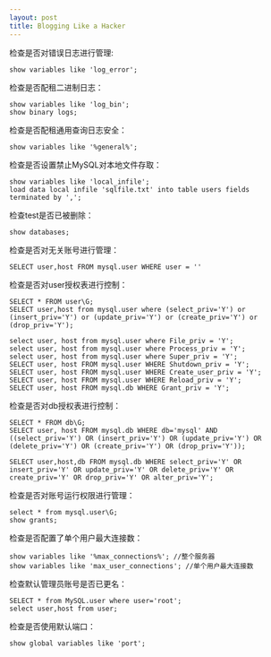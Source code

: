 ```yaml
---
layout: post
title: Blogging Like a Hacker
---
```

检查是否对错误日志进行管理:

```
show variables like 'log_error';
```

检查是否配租二进制日志：

```
show variables like 'log_bin';
show binary logs;
```

检查是否配租通用查询日志安全：

```
show variables like '%general%';
```

检查是否设置禁止MySQL对本地文件存取：

```
show variables like 'local_infile'; 
load data local infile 'sqlfile.txt' into table users fields terminated by ',';
```

检查test是否已被删除：

```
show databases;
```

检查是否对无关账号进行管理：

```
SELECT user,host FROM mysql.user WHERE user = ''
```

检查是否对user授权表进行控制：

```
SELECT * FROM user\G;
SELECT user,host from mysql.user where (select_priv='Y') or (insert_priv='Y') or (update_priv='Y') or (create_priv='Y') or (drop_priv='Y');

select user, host from mysql.user where File_priv = 'Y';
select user, host from mysql.user where Process_priv = 'Y';
select user, host from mysql.user where Super_priv = 'Y';
SELECT user, host FROM mysql.user WHERE Shutdown_priv = 'Y';
SELECT user, host FROM mysql.user WHERE Create_user_priv = 'Y';
SELECT user, host FROM mysql.user WHERE Reload_priv = 'Y';
SELECT user, host FROM mysql.db WHERE Grant_priv = 'Y';
```

检查是否对db授权表进行控制：

```
SELECT * FROM db\G;
SELECT user, host FROM mysql.db WHERE db='mysql' AND ((select_priv='Y') OR (insert_priv='Y') OR (update_priv='Y') OR (delete_priv='Y') OR (create_priv='Y') OR (drop_priv='Y'));

SELECT user,host,db FROM mysql.db WHERE select_priv='Y' OR insert_priv='Y' OR update_priv='Y' OR delete_priv='Y' OR create_priv='Y' OR drop_priv='Y' OR alter_priv='Y';
```

检查是否对账号运行权限进行管理：

```
select * from mysql.user\G;
show grants;
```

检查是否配置了单个用户最大连接数：

```
show variables like '%max_connections%'; //整个服务器
show variables like 'max_user_connections'; //单个用户最大连接数
```

检查默认管理员账号是否已更名：

```
SELECT * from MySQL.user where user='root';
select user,host from user;
```

检查是否使用默认端口：

```
show global variables like 'port';
```



